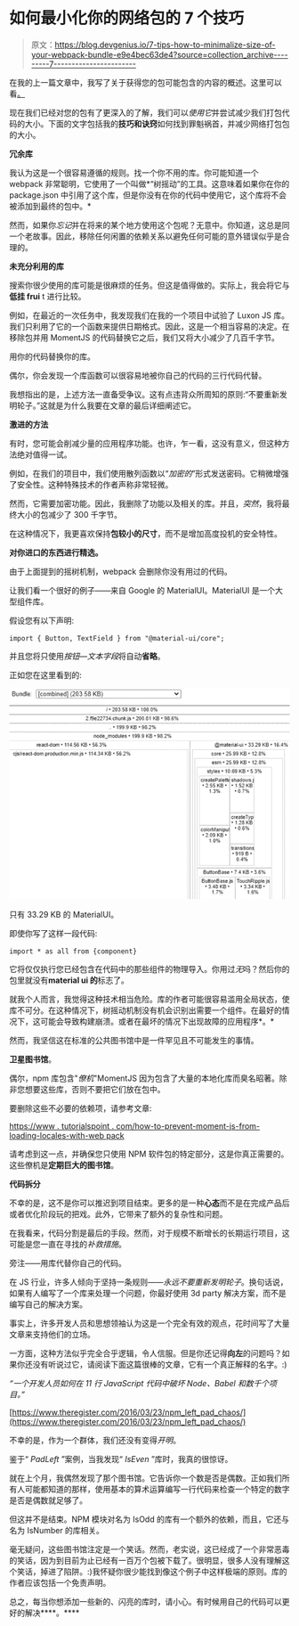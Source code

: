 # 如何最小化你的网络包的 7 个技巧

> 原文：<https://blog.devgenius.io/7-tips-how-to-minimalize-size-of-your-webpack-bundle-e9e4bec63de4?source=collection_archive---------7----------------------->

在我的上一篇文章中，我写了关于获得您的包可能包含的内容的概述。这里可以看[。](https://medium.com/dev-genius/have-you-ever-wondered-what-is-in-your-cra-webpack-bundle-76d38ba4317a)

现在我们已经对您的包有了更深入的了解，我们可以*使用它*并尝试减少我们打包代码的大小。下面的文字包括我的**技巧和诀窍**如何找到罪魁祸首，并减少网络打包包的大小。

**冗余库**

我认为这是一个很容易遵循的规则。找一个你不用的库。你可能知道一个 webpack 非常聪明，它使用了一个叫做*“树摇动”的工具。这意味着如果你在你的 package.json 中引用了这个库，但是你没有在你的代码中使用它，这个库将不会被添加到最终的包中。*

然而，如果你*忘记*并在将来的某个地方使用这个包呢？无意中。你知道，这总是同一个老故事。因此，移除任何闲置的依赖关系以避免任何可能的意外错误似乎是合理的。

**未充分利用的库**

搜索你很少使用的库可能是很麻烦的任务。但这是值得做的。实际上，我会将它与**低挂 frui** t 进行比较。

例如，在最近的一次任务中，我发现我们在我的一个项目中试验了 Luxon JS 库。我们只利用了它的一个函数来提供日期格式。因此，这是一个相当容易的决定。在移除包并用 MomentJS 的代码替换它之后，我们又将大小减少了几百千字节。

用你的代码替换你的库。

偶尔，你会发现一个库函数可以很容易地被你自己的代码的三行代码代替。

我想指出的是，上述方法一直备受争议。这有点违背众所周知的原则:“不要重新发明轮子。”这就是为什么我要在文章的最后详细阐述它。

**激进的方法**

有时，您可能会削减少量的应用程序功能。也许，乍一看，这没有意义，但这种方法绝对值得一试。

例如，在我们的项目中，我们使用散列函数以“*加密的*”形式发送密码。它稍微增强了安全性。这种特殊技术的作者声称非常轻微。

然而，它需要加密功能。因此，我删除了功能以及相关的库。并且，*突然*，我将最终大小的包减少了 300 千字节。

在这种情况下，我更喜欢保持**包较小的尺寸**，而不是增加高度投机的安全特性。

**对你进口的东西进行精选。**

由于上面提到的摇树机制，webpack 会删除你没有用过的代码。

让我们看一个很好的例子——来自 Google 的 MaterialUI。MaterialUI 是一个大型组件库。

假设您有以下声明:

```
import { Button, TextField } from "@material-ui/core";
```

并且您将只使用*按钮*—*文本字段*将自动**省略**。

正如您在这里看到的:

![](img/b4950702b567804c6a2549b7533f3909.png)

只有 33.29 KB 的 MaterialUI。

即使你写了这样一段代码:

```
import * as all from {component}
```

它将仅仅执行您已经包含在代码中的那些组件的物理导入。你用过*无*吗？然后你的包里就没有**material ui 的**标志了。

就我个人而言，我觉得这种技术相当危险。库的作者可能很容易滥用全局状态，使库不可分。在这种情况下，树摇动机制没有机会识别出需要一个组件。在最好的情况下，这可能会导致构建崩溃。或者在最坏的情况下出现故障的应用程序*。*

然而，我坚信这在标准的公共图书馆中是一件罕见且不可能发生的事情。

**卫星图书馆**。

偶尔，npm 库包含"*僚机*"MomentJS 因为包含了大量的本地化库而臭名昭著。除非您想要这些库，否则不要把它们放在包中。

要删除这些不必要的依赖项，请参考文章:

[https://www . tutorialspoint . com/how-to-prevent-moment-js-from-loading-locales-with-web pack](https://www.tutorialspoint.com/how-to-prevent-moment-js-from-loading-locales-with-webpack)

请考虑到这一点，并确保您只使用 NPM 软件包的特定部分，这是你真正需要的。这些僚机是**定期巨大的图书馆**。

**代码拆分**

不幸的是，这不是你可以推迟到项目结束。更多的是一种**心态**而不是在完成产品后或者优化阶段玩的把戏。此外，它带来了额外的复杂性和问题。

在我看来，代码分割是最后的手段。然而，对于规模不断增长的长期运行项目，这可能是您一直在寻找的*补救措施*。

旁注——用库代替你自己的代码。

在 JS 行业，许多人倾向于坚持一条规则——*永远不要重新发明轮子*。换句话说，如果有人编写了一个库来处理一个问题，你最好使用 3d party 解决方案，而不是编写自己的解决方案。

事实上，许多开发人员和思想领袖认为这是一个完全有效的观点，花时间写了大量文章来支持他们的立场。

一方面，这种方法似乎完全合乎逻辑，令人信服。但是你还记得**向左**的问题吗？如果你还没有听说过它，请阅读下面这篇很棒的文章，它有一个真正解释的名字。:)

*“一个开发人员如何在 11 行 JavaScript 代码中破坏 Node、Babel 和数千个项目。”*

[https://www.theregister.com/2016/03/23/npm_left_pad_chaos/](https://www.theregister.com/2016/03/23/npm_left_pad_chaos/)

不幸的是，作为一个群体，我们还没有变得*开明*。

鉴于“ *PadLeft* ”案例，当我发现“ *IsEven* ”库时，我真的很惊讶。

就在上个月，我偶然发现了那个图书馆。它告诉你一个数是否是偶数。正如我们所有人可能都知道的那样，使用基本的算术运算编写一行代码来检查一个特定的数字是否是偶数就足够了。

但这并不是结束。NPM 模块对名为 IsOdd 的库有一个额外的依赖，而且，它还与名为 IsNumber 的库相关。

毫无疑问，这些图书馆注定是一个笑话。然而，老实说，这已经成了一个非常恶毒的笑话，因为到目前为止已经有一百万个包被下载了。很明显，很多人没有理解这个笑话，掉进了陷阱。:)我怀疑你很少能找到像这个例子中这样极端的原则。库的作者应该包括一个免责声明。

总之，每当你想添加一些新的、闪亮的库时，请小心。有时候用自己的代码可以更好的解决****。****